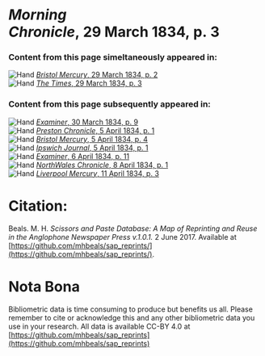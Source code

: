 # *Morning Chronicle*, 29 March 1834, p. 3  
  
### Content from this page simeltaneously appeared in:  
![Hand](http://scissorsandpaste.net/wp-content/uploads/2017/06/smallhandpointer.png) [*Bristol Mercury*, 29 March 1834, p. 2](https://mhbeals.github.io/sap_html/Bristol-Mercury/Bristol-Mercury-29-March-1834-p-2)  
![Hand](http://scissorsandpaste.net/wp-content/uploads/2017/06/smallhandpointer.png) [*The Times*, 29 March 1834, p. 3](https://mhbeals.github.io/sap_html/The-Times/The-Times-29-March-1834-p-3)  
  
### Content from this page subsequently appeared in:  
![Hand](http://scissorsandpaste.net/wp-content/uploads/2017/06/smallhandpointer.png) [*Examiner*, 30 March 1834, p. 9](https://mhbeals.github.io/sap_html/Examiner/Examiner-30-March-1834-p-9)  
![Hand](http://scissorsandpaste.net/wp-content/uploads/2017/06/smallhandpointer.png) [*Preston Chronicle*, 5 April 1834, p. 1](https://mhbeals.github.io/sap_html/Preston-Chronicle/Preston-Chronicle-5-April-1834-p-1)  
![Hand](http://scissorsandpaste.net/wp-content/uploads/2017/06/smallhandpointer.png) [*Bristol Mercury*, 5 April 1834, p. 4](https://mhbeals.github.io/sap_html/Bristol-Mercury/Bristol-Mercury-5-April-1834-p-4)  
![Hand](http://scissorsandpaste.net/wp-content/uploads/2017/06/smallhandpointer.png) [*Ipswich Journal*, 5 April 1834, p. 1](https://mhbeals.github.io/sap_html/Ipswich-Journal/Ipswich-Journal-5-April-1834-p-1)  
![Hand](http://scissorsandpaste.net/wp-content/uploads/2017/06/smallhandpointer.png) [*Examiner*, 6 April 1834, p. 11](https://mhbeals.github.io/sap_html/Examiner/Examiner-6-April-1834-p-11)  
![Hand](http://scissorsandpaste.net/wp-content/uploads/2017/06/smallhandpointer.png) [*NorthWales Chronicle*, 8 April 1834, p. 1](https://mhbeals.github.io/sap_html/NorthWales-Chronicle/NorthWales-Chronicle-8-April-1834-p-1)  
![Hand](http://scissorsandpaste.net/wp-content/uploads/2017/06/smallhandpointer.png) [*Liverpool Mercury*, 11 April 1834, p. 3](https://mhbeals.github.io/sap_html/Liverpool-Mercury/Liverpool-Mercury-11-April-1834-p-3)  


# Citation: 

Beals. M. H. *Scissors and Paste Database: A Map of Reprinting and Reuse in the Anglophone Newspaper Press v.1.0.1.* 2 June 2017. Available at [https://github.com/mhbeals/sap_reprints/](https://github.com/mhbeals/sap_reprints/). 

# Nota Bona

Bibliometric data is time consuming to produce but benefits us all. Please remember to cite or acknowledge this and any other bibliometric data you use in your research. All data is available CC-BY 4.0 at [https://github.com/mhbeals/sap_reprints](https://github.com/mhbeals/sap_reprints)